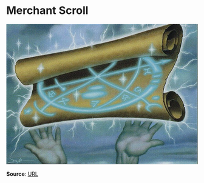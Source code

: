 # Merchant Scroll
![merchant scroll](./assets/preview.jpg)

**Source**: [URL](www.merchant-scroll.com)

